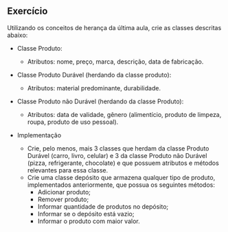 ## Exercício

Utilizando os conceitos de herança da última aula, crie as classes descritas abaixo:

* Classe Produto:
    * Atributos: nome, preço, marca, descrição, data de fabricação.
* Classe Produto Durável (herdando da classe produto):
    * Atributos: material predominante, durabilidade.
* Classe Produto não Durável (herdando da classe Produto):
    * Atributos: data de validade, gênero (alimentício, produto de limpeza, roupa, produto de uso pessoal).

* Implementação
    * Crie, pelo menos, mais 3 classes que herdam da classe Produto Durável (carro, livro, celular) e 3 da classe Produto não Durável (pizza, refrigerante, chocolate) e que possuem atributos e métodos relevantes para essa classe.
    * Crie uma classe depósito que armazena qualquer tipo de produto,
    implementados anteriormente, que possua os seguintes métodos:
        * Adicionar produto;
        * Remover produto;
        * Informar quantidade de produtos no depósito;
        * Informar se o depósito está vazio;
        * Informar o produto com maior valor.
